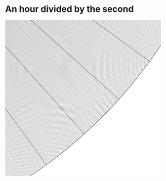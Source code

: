 # An hour divided by the second

![alt text](https://github.com/oddnumber/time6060/blob/master/sketch_171009a/seconds.png "An hour divided by the second")
